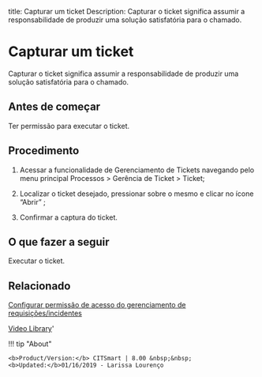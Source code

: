 title: Capturar um ticket
Description: Capturar o ticket significa assumir a responsabilidade de produzir uma solução satisfatória para o chamado. 
# Capturar um ticket

Capturar o ticket significa assumir a responsabilidade de produzir uma solução satisfatória para o chamado.

Antes de começar
----------------

Ter permissão para executar o ticket.

Procedimento
------------

1.  Acessar a funcionalidade de Gerenciamento de Tickets navegando pelo menu
    principal Processos \> Gerência de Ticket \> Ticket;

2.  Localizar o ticket desejado, pressionar sobre o mesmo e clicar no ícone
    “Abrir” ;

3.  Confirmar a captura do ticket.

O que fazer a seguir
------------------------

Executar o ticket.

Relacionado
-----------

[Configurar permissão de acesso do gerenciamento de requisições/incidentes](/pt-br/citsmart-platform-8/processes/tickets/configuration/access-ticket-management.html)

<i class='fa fa-youtube-play  fa-2x' style='color:#97ce17;vertical-align: middle;'> </i> [Video Library](https://www.youtube.com/playlist?list=PLB5qK2uzf2ROn4Xs6UdH84Ujzta2iJ6Ei)'

!!! tip "About"

    <b>Product/Version:</b> CITSmart | 8.00 &nbsp;&nbsp;
    <b>Updated:</b>01/16/2019 - Larissa Lourenço

